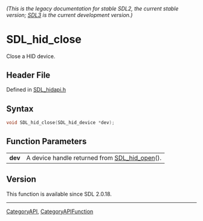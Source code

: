 ###### (This is the legacy documentation for stable SDL2, the current stable version; [SDL3](https://wiki.libsdl.org/SDL3/) is the current development version.)
# SDL_hid_close

Close a HID device.

## Header File

Defined in [SDL_hidapi.h](https://github.com/libsdl-org/SDL/blob/SDL2/include/SDL_hidapi.h)

## Syntax

```c
void SDL_hid_close(SDL_hid_device *dev);

```

## Function Parameters

|             |                                                               |
| ----------- | ------------------------------------------------------------- |
| **dev**     | A device handle returned from [SDL_hid_open](SDL_hid_open)(). |

## Version

This function is available since SDL 2.0.18.

----
[CategoryAPI](CategoryAPI), [CategoryAPIFunction](CategoryAPIFunction)


